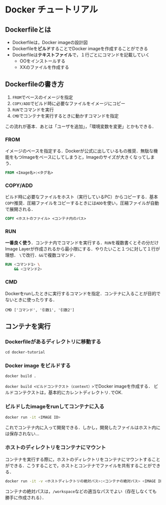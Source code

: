 # Docker チュートリアル
## Dockerfileとは
* Dockerfileは，Docker imageの設計図
* Dockerfileを**ビルド**することでDocker imageを作成することができる
* Dockerfileは**テキストファイル**で，１行ごとにコマンドを記載していく
  * OOをインストールする
  * XXのファイルを作成する
## Dockerfileの書き方
1. `FROM`でベースのイメージを指定
2. `COPY/ADD`でビルド時に必要なファイルをイメージにコピー
3. `RUN`でコマンドを実行
4. `CMD`でコンテナを実行するときに動かすコマンドを指定

この流れが基本．あとは「ユーザを追加」，「環境変数を変更」とかもできる．
### FROM
イメージのベースを指定する．Dockerが公式に出しているもの推奨．無駄な機能をもつImageをベースにしてしまうと，Imageのサイズが大きくなってしまう．
```Dockerfile
FROM <Image名>:<タグ名>
```
### COPY/ADD
ビルド時に必要なファイルをホスト（実行しているPC）からコピーする．基本`COPY`推奨．圧縮ファイルをコピーするときには`ADD`を使い，圧縮ファイルが自動で展開される．
```Dockerfile
COPY <ホストのファイル> <コンテナ内のパス>
```
### RUN
**一番良く使う**．コンテナ内でコマンドを実行する．`RUN`を複数書くとその分だけImage Layerが作成されるから最小限にする．やりたいこと１つに対して１行が理想．
`\`で改行．`&&`で複数コマンド．
```Dockerfile
RUN <コマンド1> \
    && <コマンド2>
```
### CMD
Dockerをrunしたときに実行するコマンドを指定．コンテナに入ることが目的でないときに使ったりする．
```
CMD ['コマンド', '引数1', '引数2']
```
## コンテナを実行
### Dockerfileがあるディレクトリに移動する
```
cd docker-tutorial
```
### Docker image をビルドする
```bash
docker build .
```
`docker build <ビルドコンテクスト（context）>`でDocker imageを作成する．
ビルドコンテクストは，基本的にカレントディレクトリ`.`でOK.
### ビルドしたimageをrunしてコンテナに入る
```bash
docker run -it <IMAGE ID>
```
これでコンテナ内に入って開発できる．しかし，開発したファイルはホスト内には保存されない...
### ホストのディレクトリをコンテナにマウント
コンテナを実行する際に，ホストのディレクトリをコンテナにマウントすることができる．こうすることで，ホストとコンテナでファイルを共有することができる．
```bash
docker run -it -v <ホストディレクトリの絶対パス>:<コンテナの絶対パス> <IMAGE ID>
```
コンテナの絶対パスは，`/workspace`などの適当なパスでよい（存在しなくても勝手に作成される）．
